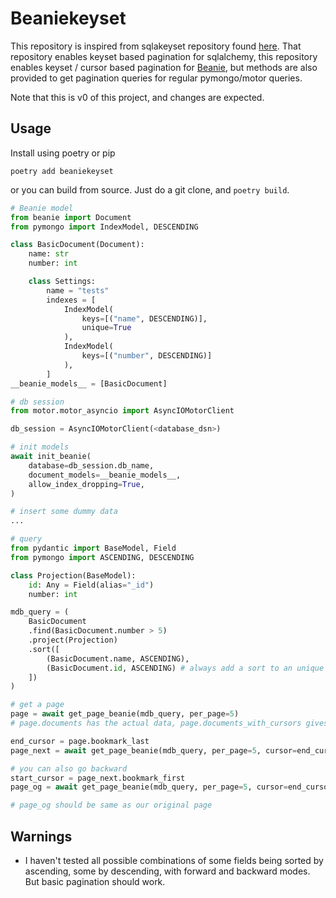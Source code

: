 # Beaniekeyset
This repository is inspired from sqlakeyset repository found [here](https://github.com/djrobstep/sqlakeyset/pulls). That repository enables keyset based pagination for sqlalchemy, this repository enables keyset / cursor based pagination for [Beanie](https://github.com/roman-right/beanie), but methods are also provided to get pagination queries for regular pymongo/motor queries.

Note that this is v0 of this project, and changes are expected.

## Usage
Install using poetry or pip
```
poetry add beaniekeyset
```
or you can build from source. Just do a git clone, and `poetry build`.

```python
# Beanie model
from beanie import Document
from pymongo import IndexModel, DESCENDING

class BasicDocument(Document):
    name: str
    number: int

    class Settings:
        name = "tests"
        indexes = [
            IndexModel(
                keys=[("name", DESCENDING)],
                unique=True
            ),
            IndexModel(
                keys=[("number", DESCENDING)]
            ),
        ]
__beanie_models__ = [BasicDocument]

# db session
from motor.motor_asyncio import AsyncIOMotorClient

db_session = AsyncIOMotorClient(<database_dsn>)

# init models
await init_beanie(
    database=db_session.db_name,
    document_models=__beanie_models__,
    allow_index_dropping=True,
)

# insert some dummy data
...

# query
from pydantic import BaseModel, Field
from pymongo import ASCENDING, DESCENDING

class Projection(BaseModel):
    id: Any = Field(alias="_id")
    number: int

mdb_query = (
    BasicDocument
    .find(BasicDocument.number > 5)
    .project(Projection)
    .sort([
        (BasicDocument.name, ASCENDING),
        (BasicDocument.id, ASCENDING) # always add a sort to an unique field
    ])
)

# get a page
page = await get_page_beanie(mdb_query, per_page=5)
# page.documents has the actual data, page.documents_with_cursors gives cursor for each document along with the document. page.has_next, page.has_previous tell whether any previous and next documents are available, and page.bookmark_last, page.bookmark_first provide first and last books.

end_cursor = page.bookmark_last
page_next = await get_page_beanie(mdb_query, per_page=5, cursor=end_cursor)

# you can also go backward
start_cursor = page_next.bookmark_first
page_og = await get_page_beanie(mdb_query, per_page=5, cursor=end_cursor, mode="backwards")

# page_og should be same as our original page
```

## Warnings

- I haven't tested all possible combinations of some fields being sorted by ascending, some by descending, with forward and backward modes. But basic pagination should work.
